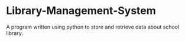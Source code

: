 # Library-Management-System
A program written using python to store and retrieve data about school library.

